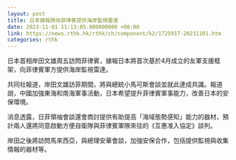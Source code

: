 ```yaml
---
layout: post
title: 日本據報將向菲律賓提供海岸監視雷達
date: 2023-11-01 11:13:05.000000000 +08:00
link: https://news.rthk.hk/rthk/ch/component/k2/1725917-20231101.htm
categories: rthk
---
```


日本首相岸田文雄周五訪問菲律賓，據報日本將首次基於4月成立的友軍支援框架，向菲律賓軍方提供海岸監視雷達。

共同社報道，岸田文雄訪菲期間，將與總統小馬可斯會談並就此達成共識。報道說，中國加強東海和南海軍事活動，日本希望提升菲律賓軍事能力，改善日本的安保環境。

消息透露，日菲領袖會談還會商討提供有助提高「海域態勢感知」能力的器材，預計兩人還將同意啟動方便自衛隊與菲律賓軍隊來往的《互惠准入協定》談判。

岸田之後將訪問馬來西亞，與總理安華會談，加強安保合作，包括提供監視與收集情報的器材等。

